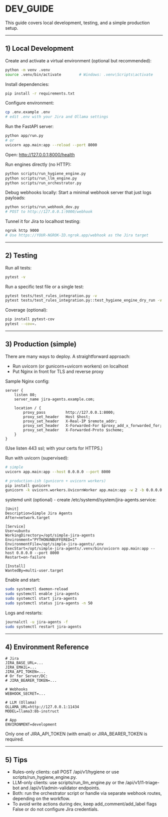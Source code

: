# DEV_GUIDE

This guide covers local development, testing, and a simple production setup.

---

## 1) Local Development

Create and activate a virtual environment (optional but recommended):
```bash
python -m venv .venv
source .venv/bin/activate        # Windows: .venv\Scripts\activate
```

Install dependencies:
```bash
pip install -r requirements.txt
```

Configure environment:
```bash
cp .env.example .env
# edit .env with your Jira and Ollama settings
```

Run the FastAPI server:
```bash
python app/run.py
# or
uvicorn app.main:app --reload --port 8000
```
Open: http://127.0.0.1:8000/health

Run engines directly (no HTTP):
```bash
python scripts/run_hygiene_engine.py
python scripts/run_llm_engine.py
python scripts/run_orchestrator.py
```

Debug webhooks locally:
Start a minimal webhook server that just logs payloads:
```bash
python scripts/run_webhook_dev.py
# POST to http://127.0.0.1:9000/webhook
```
Tunnel it for Jira to localhost testing:
```bash
ngrok http 9000
# Use https://YOUR-NGROK-ID.ngrok.app/webhook as the Jira target
```

---

## 2) Testing

Run all tests:
```bash
pytest -v
```

Run a specific test file or a single test:
```bash
pytest tests/test_rules_integration.py -v
pytest tests/test_rules_integration.py::test_hygiene_engine_dry_run -v
```

Coverage (optional):
```bash
pip install pytest-cov
pytest --cov=.
```

---

## 3) Production (simple)

There are many ways to deploy. A straightforward approach:
- Run uvicorn (or gunicorn+uvicorn workers) on localhost
- Put Nginx in front for TLS and reverse proxy

Sample Nginx config:
```
server {
    listen 80;
    server_name jira-agents.example.com;

    location / {
        proxy_pass         http://127.0.0.1:8000;
        proxy_set_header   Host $host;
        proxy_set_header   X-Real-IP $remote_addr;
        proxy_set_header   X-Forwarded-For $proxy_add_x_forwarded_for;
        proxy_set_header   X-Forwarded-Proto $scheme;
    }
}
```
(Use listen 443 ssl; with your certs for HTTPS.)

Run with uvicorn (supervised):
```bash
# simple
uvicorn app.main:app --host 0.0.0.0 --port 8000

# production-ish (gunicorn + uvicorn workers)
pip install gunicorn
gunicorn -k uvicorn.workers.UvicornWorker app.main:app -w 2 -b 0.0.0.0:8000
```

systemd unit (optional) - create /etc/systemd/system/jira-agents.service:
```
[Unit]
Description=Simple Jira Agents
After=network.target

[Service]
User=ubuntu
WorkingDirectory=/opt/simple-jira-agents
Environment="PYTHONUNBUFFERED=1"
EnvironmentFile=/opt/simple-jira-agents/.env
ExecStart=/opt/simple-jira-agents/.venv/bin/uvicorn app.main:app --host 0.0.0.0 --port 8000
Restart=on-failure

[Install]
WantedBy=multi-user.target
```

Enable and start:
```bash
sudo systemctl daemon-reload
sudo systemctl enable jira-agents
sudo systemctl start jira-agents
sudo systemctl status jira-agents -n 50
```

Logs and restarts:
```bash
journalctl -u jira-agents -f
sudo systemctl restart jira-agents
```

---

## 4) Environment Reference

```
# Jira
JIRA_BASE_URL=...
JIRA_EMAIL=...
JIRA_API_TOKEN=...
# Or for Server/DC:
# JIRA_BEARER_TOKEN=...

# Webhooks
WEBHOOK_SECRET=...

# LLM (Ollama)
OLLAMA_URL=http://127.0.0.1:11434
MODEL=llama3:8b-instruct

# App
ENVIRONMENT=development
```
Only one of JIRA_API_TOKEN (with email) or JIRA_BEARER_TOKEN is required.

---

## 5) Tips

- Rules-only clients: call POST /api/v1/hygiene or use scripts/run_hygiene_engine.py.
- LLM-only clients: use scripts/run_llm_engine.py or the /api/v1/l1-triage-bot and /api/v1/admin-validator endpoints.
- Both: run the orchestrator script or handle via separate webhook routes, depending on the workflow.
- To avoid write actions during dev, keep add_comment/add_label flags False or do not configure Jira credentials.
